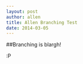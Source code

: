 ```yaml
---
layout: post
author: allen
title: Allen Branching Test
date: 2014-03-05
---
```


##Branching is blargh!

:P
